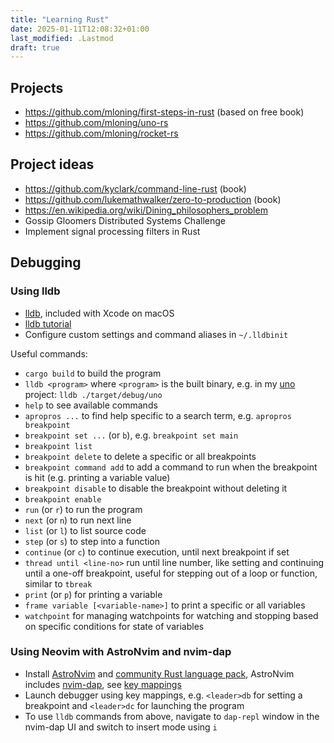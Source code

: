```yaml
---
title: "Learning Rust"
date: 2025-01-11T12:08:32+01:00
last_modified: .Lastmod
draft: true
---
```


## Projects

- https://github.com/mloning/first-steps-in-rust (based on free book)
- https://github.com/mloning/uno-rs
- https://github.com/mloning/rocket-rs

## Project ideas

- https://github.com/kyclark/command-line-rust (book)
- https://github.com/lukemathwalker/zero-to-production (book)
- https://en.wikipedia.org/wiki/Dining_philosophers_problem
- Gossip Gloomers Distributed Systems Challenge
- Implement signal processing filters in Rust

## Debugging

### Using lldb

- [lldb], included with Xcode on macOS
- [lldb tutorial]
- Configure custom settings and command aliases in `~/.lldbinit`

[lldb]: https://lldb.llvm.org/index.html
[lldb tutorial]: https://lldb.llvm.org/use/tutorial.html

Useful commands:

- `cargo build` to build the program
- `lldb <program>` where `<program>` is the built binary, e.g. in my [uno] project: `lldb ./target/debug/uno`
- `help` to see available commands
- `apropros ...` to find help specific to a search term, e.g. `apropros breakpoint`
- `breakpoint set ...` (or `b`), e.g. `breakpoint set main`
- `breakpoint list`
- `breakpoint delete` to delete a specific or all breakpoints
- `breakpoint command add` to add a command to run when the breakpoint is hit (e.g. printing a variable value)
- `breakpoint disable` to disable the breakpoint without deleting it
- `breakpoint enable`
- `run` (or `r`) to run the program
- `next` (or `n`) to run next line
- `list` (or `l`) to list source code
- `step` (or `s`) to step into a function
- `continue` (or `c`) to continue execution, until next breakpoint if set
- `thread until <line-no>` run until line number, like setting and continuing until a one-off breakpoint, useful for stepping out of a loop or function, similar to `tbreak`
- `print` (or `p`) for printing a variable
- `frame variable [<variable-name>]` to print a specific or all variables
- `watchpoint` for managing watchpoints for watching and stopping based on specific conditions for state of variables

[uno]: https://github.com/mloning/uno-rs

### Using Neovim with AstroNvim and nvim-dap

- Install [AstroNvim] and [community Rust language pack], AstroNvim includes [nvim-dap], see [key mappings](https://docs.astronvim.com/mappings/#debugger-mappings)
- Launch debugger using key mappings, e.g. `<leader>db` for setting a breakpoint and `<leader>dc` for launching the program
- To use `lldb` commands from above, navigate to `dap-repl` window in the nvim-dap UI and switch to insert mode using `i`

[AstroNvim]: https://astronvim.com/
[community Rust language pack]: https://github.com/AstroNvim/astrocommunity/tree/main/lua/astrocommunity/pack/rust
[nvim-dap]: https://github.com/mfussenegger/nvim-dap
